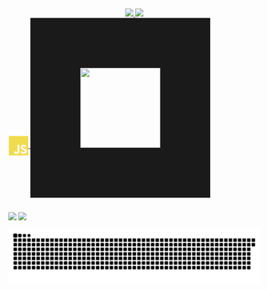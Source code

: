 ### 

<div align="center">
  <a href="https://github.com/DaianeLinhares">
  <img height="180em" src="https://github-readme-stats.vercel.app/api?username=DaianeLinhares&show_icons=true&theme=dracula&include_all_commits=true&count_private=true"/>
  <img width="180em" src="https://github-readme-stats.vercel.app/api/top-langs/?username=DaianeLinhares&layout=compact&langs_count=7&theme=dracula"/>
</div>

<div>
 <img align="center" alt= height="30" width="40" src="https://raw.githubusercontent.com/devicons/devicon/master/icons/javascript/javascript-plain.svg">
<a rigth=20"https://picasion.com/"><img src="https://i.picasion.com/pic91/1bba922277f276e727c255d2c7eb2da3.gif" width="160" height="160" border="100" />
</div>


##

<div>
<a href="https://instagram.com/daia.linhares" target="_blank"><img src="https://img.shields.io/badge/-Instagram-%23E4405F?style=for-the-badge&logo=instagram&logoColor=white" target="_blank"></a>
  <a href="https://www.linkedin.com/in/daiane-linhares-ferreira-99b06320b/" target="_blank"><img src="https://img.shields.io/badge/-LinkedIn-%230077B5?style=for-the-badge&logo=linkedin&logoColor=white" target="_blank"></a> 
 </div>
 
   ![Snake animation](https://github.com/DaianeLinhares/DaianeLinhares/blob/output/github-contribution-grid-snake.svg)

